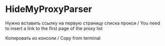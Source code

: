# HideMyProxyParser
Нужно вставить ссылку на первую страницу списка прокси / You need to insert a link to the first page of the proxy list

Копировать из консоли / Copy from terminal

